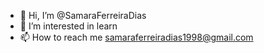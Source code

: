 - 👋 Hi, I’m @SamaraFerreiraDias
- 👀 I’m interested in learn
- 📫 How to reach me samaraferreiradias1998@gmail.com

<!---
SamaraFerreiraDias/SamaraFerreiraDias is a ✨ special ✨ repository because its `README.md` (this file) appears on your GitHub profile.
You can click the Preview link to take a look at your changes.
--->
